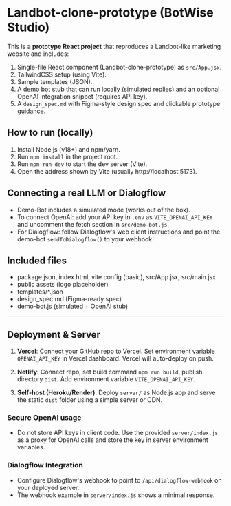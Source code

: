 # Landbot-clone-prototype (BotWise Studio)

This is a **prototype React project** that reproduces a Landbot-like marketing website and includes:
1. Single-file React component (Landbot-clone-prototype) as `src/App.jsx`.
2. TailwindCSS setup (using Vite).
3. Sample templates (JSON).
4. A demo bot stub that can run locally (simulated replies) and an optional OpenAI integration snippet (requires API key).
5. A `design_spec.md` with Figma-style design spec and clickable prototype guidance.

## How to run (locally)
1. Install Node.js (v18+) and npm/yarn.
2. Run `npm install` in the project root.
3. Run `npm run dev` to start the dev server (Vite).
4. Open the address shown by Vite (usually http://localhost:5173).

## Connecting a real LLM or Dialogflow
- Demo-Bot includes a simulated mode (works out of the box).
- To connect OpenAI: add your API key in `.env` as `VITE_OPENAI_API_KEY` and uncomment the fetch section in `src/demo-bot.js`.
- For Dialogflow: follow Dialogflow's web client instructions and point the demo-bot `sendToDialogflow()` to your webhook.

## Included files
- package.json, index.html, vite config (basic), src/App.jsx, src/main.jsx
- public assets (logo placeholder)
- templates/*.json
- design_spec.md (Figma-ready spec)
- demo-bot.js (simulated + OpenAI stub)



---
## Deployment & Server

1. **Vercel**: Connect your GitHub repo to Vercel. Set environment variable `OPENAI_API_KEY` in Vercel dashboard. Vercel will auto-deploy on push.

2. **Netlify**: Connect repo, set build command `npm run build`, publish directory `dist`. Add environment variable `VITE_OPENAI_API_KEY`.

3. **Self-host (Heroku/Render)**: Deploy `server/` as Node.js app and serve the static `dist` folder using a simple server or CDN.

### Secure OpenAI usage
- Do not store API keys in client code. Use the provided `server/index.js` as a proxy for OpenAI calls and store the key in server environment variables.

### Dialogflow Integration
- Configure Dialogflow's webhook to point to `/api/dialogflow-webhook` on your deployed server.
- The webhook example in `server/index.js` shows a minimal response.
